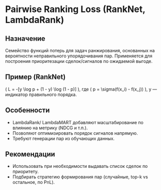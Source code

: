 # Pairwise Ranking Loss (RankNet, LambdaRank)

## Назначение
Семейство функций потерь для задач ранжирования, основанных на вероятности неправильного упорядочивания пар. Применяется для построения приоритезации сделок/сигналов по ожидаемой выгоде.

## Пример (RankNet)
\( L = -[y \log p + (1 - y) \log (1 - p)] \), где \( p = \sigma(f(x_i) - f(x_j)) \), y — индикатор правильного порядка.

## Особенности
- LambdaRank/ LambdaMART добавляют масштабирование по влиянию на метрику (NDCG и т.п.).
- Позволяют оптимизировать порядок сигналов напрямую.
- Требуют генерации пар из обучающих данных.

## Рекомендации
- Использовать при необходимости выдавать список сделок по приоритету.
- Подбирать стратегию формирования пар (случайные, top-k vs остальное, по PnL).
